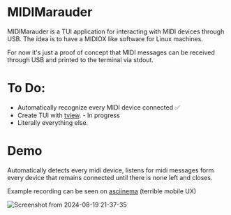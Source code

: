 # MIDIMarauder
MIDIMarauder is a TUI application for interacting with MIDI devices through USB. The idea is to have a MIDIOX like software for Linux machines.

For now it's just a proof of concept that MIDI messages can be received through USB and printed to the terminal via stdout.



# To Do:

* Automatically recognize every MIDI device connected ✅
* Create TUI with [tview](https://github.com/rivo/tview). - In progress
* Literally everything else.
  
# Demo
Automatically detects every midi device, listens for midi messages form every device that remains connected until there is none left and closes.

Example recording can be seen on [asciinema](https://asciinema.org/a/rYY6CcJk1ryIvRNsrRPMEamIA) (terrible mobile UX)

![Screenshot from 2024-08-19 21-37-35](https://github.com/user-attachments/assets/aaf4e2df-2c31-41b4-9f3f-352b4a434cb1)


